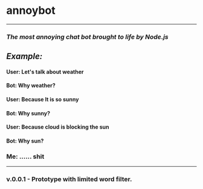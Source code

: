 # annoybot
---
### *The most annoying chat bot brought to life by Node.js*

## *Example:*
#### User: Let's talk about weather 
#### Bot: Why weather? 
#### User: Because It is so sunny
#### Bot: Why sunny? 
#### User: Because cloud is blocking the sun 
#### Bot: Why sun? 
### Me: ...... shit 
---
### v.0.0.1 - Prototype with limited word filter. 


